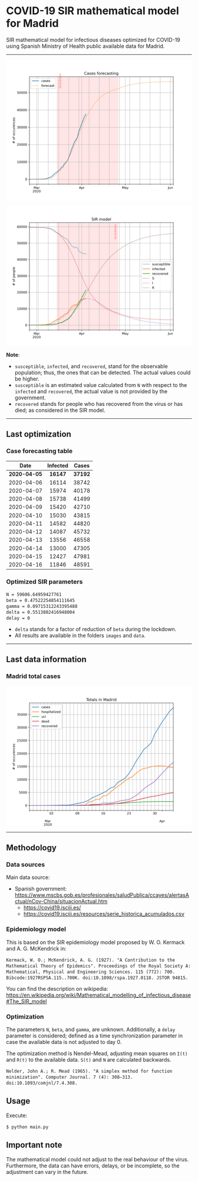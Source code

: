 # COVID-19 SIR mathematical model for Madrid

SIR mathematical model for infectious diseases optimized for COVID-19 using Spanish Ministry of Health public available data for Madrid.

-----

![sir-cases](https://github.com/agastalver/sir-covid-19-madrid/raw/master/images/generated-sir-cases.png "SIR Model Cases")

![sir](https://github.com/agastalver/sir-covid-19-madrid/raw/master/images/generated-sir.png "SIR Model")

**Note**: 

* `susceptible`, `infected`, and `recovered`, stand for the observable population; thus, the ones that can be detected. The actual values could be higher.
* `susceptible` is an estimated value calculated from `N` with respect to the `infected` and `recovered`, the actual value is not provided by the government.
* `recovered` stands for people who has recovered from the virus or has died; as considered in the SIR model.

-----

## Last optimization

### Case forecasting table

| Date           | Infected  | Cases     |
|:--------------:|:---------:|:---------:|
| **2020-04-05** | **16147** | **37192** |
| 2020-04-06     | 16114     | 38742     |
| 2020-04-07     | 15974     | 40178     |
| 2020-04-08     | 15738     | 41499     |
| 2020-04-09     | 15420     | 42710     |
| 2020-04-10     | 15030     | 43815     |
| 2020-04-11     | 14582     | 44820     |
| 2020-04-12     | 14087     | 45732     |
| 2020-04-13     | 13556     | 46558     |
| 2020-04-14     | 13000     | 47305     |
| 2020-04-15     | 12427     | 47981     |
| 2020-04-16     | 11846     | 48591     |

### Optimized SIR parameters

```
N = 59606.64959427761
beta = 0.47522254854111645
gamma = 0.09715312243395488
delta = 0.5513802416948004
delay = 0
```

* `delta` stands for a factor of reduction of `beta` during the lockdown.
* All results are available in the folders `images` and `data`.

-----

## Last data information

### Madrid total cases

![total](https://github.com/agastalver/sir-covid-19-madrid/raw/master/images/generated-total.png "Total cases")

-----

## Methodology

### Data sources

Main data source:

* Spanish government: https://www.mscbs.gob.es/profesionales/saludPublica/ccayes/alertasActual/nCov-China/situacionActual.htm
  * https://covid19.isciii.es/
  * https://covid19.isciii.es/resources/serie_historica_acumulados.csv

### Epidemiology model

This is based on the SIR epidemiology model proposed by W. O. Kermack and A. G. McKendrick in:

```
Kermack, W. O.; McKendrick, A. G. (1927). "A Contribution to the Mathematical Theory of Epidemics". Proceedings of the Royal Society A: Mathematical, Physical and Engineering Sciences. 115 (772): 700. Bibcode:1927RSPSA.115..700K. doi:10.1098/rspa.1927.0118. JSTOR 94815.
```

You can find the description on wikipedia: https://en.wikipedia.org/wiki/Mathematical_modelling_of_infectious_disease#The_SIR_model

### Optimization

The parameters `N`, `beta`, and `gamma`, are unknown. Additionally, a `delay` parameter is considered; defined as a time synchronization parameter in case the available data is not adjusted to day 0.

The optimization method is Nendel-Mead, adjusting mean squares on `I(t)` and `R(t)` to the available data. `S(t)` and `N` are calculated backwards.

```
Nelder, John A.; R. Mead (1965). "A simplex method for function minimization". Computer Journal. 7 (4): 308–313. doi:10.1093/comjnl/7.4.308.
```

## Usage

Execute:

```
$ python main.py
```

## Important note

The mathematical model could not adjust to the real behaviour of the virus. Furthermore, the data can have errors, delays, or be incomplete, so the adjustment can vary in the future.
